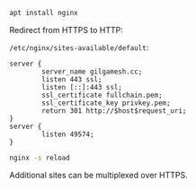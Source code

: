 ```bash
apt install nginx
```

Redirect from HTTPS to HTTP:

`/etc/nginx/sites-available/default`:

```
server {
        server_name gilgamesh.cc;
        listen 443 ssl;
        listen [::]:443 ssl;
        ssl_certificate fullchain.pem;
        ssl_certificate_key privkey.pem;
        return 301 http://$host$request_uri;
}
server {
        listen 49574;
}
```

```bash
nginx -s reload
```

Additional sites can be multiplexed over HTTPS.
